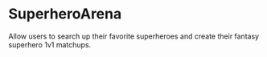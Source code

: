 # SuperheroArena
Allow users to search up their favorite superheroes and create their fantasy superhero 1v1 matchups.
